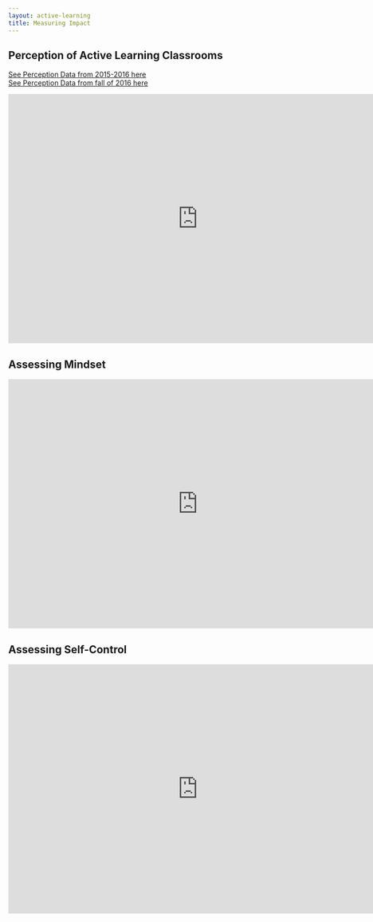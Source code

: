 ```yaml
---
layout: active-learning
title: Measuring Impact
---
```

## Perception of Active Learning Classrooms
[See Perception Data from 2015-2016 here](http://steam.rockhursths.edu/2016/05/09/Perceptions-of-the-Active-Learning-Classrooms.html)  
[See Perception Data from fall of 2016 here](https://docs.google.com/a/rockhursths.edu/forms/d/1LsghcpJHMgigJCSwWrMBgxC_qE5aAvco7IBk5h8WxnA/viewanalytics)  

<iframe src="https://docs.google.com/forms/d/e/1FAIpQLSc5qo_lkqHHERzbAdCB-_Wm-1_EbwMQEylcaXu8cVXu-2i8wg/viewform?embedded=true" width="760" height="500" frameborder="0" marginheight="0" marginwidth="0">Loading...</iframe>

## Assessing Mindset  

<iframe src="https://docs.google.com/forms/d/e/1FAIpQLSftSBJiFZj2xel0WvwVQAEFHe7v8DVZ1BKFivoKA1nW3NFp1g/viewform?embedded=true" width="760" height="500" frameborder="0" marginheight="0" marginwidth="0">Loading...</iframe>

## Assessing Self-Control  

<iframe src="https://docs.google.com/forms/d/e/1FAIpQLSeygxKWBLoYEQJFudt1X0nqc2RYVo7oWsPGhSjwIyHID-4LJw/viewform?embedded=true" width="760" height="500" frameborder="0" marginheight="0" marginwidth="0">Loading...</iframe>
